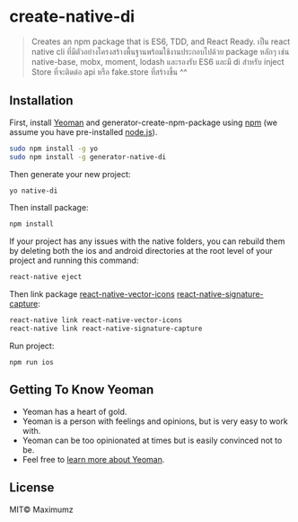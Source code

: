 # create-native-di
> Creates an npm package that is ES6, TDD, and React Ready.
เป็น react native cli ที่มีตัวอย่างโครงสร้างพื้นฐานพร้อมใช้งานประกอบไปด้วย package หลักๆ เช่น native-base, mobx, moment, lodash และรองรับ ES6 และมี di สำหรับ inject Store ที่จะติดต่อ api หรือ fake.store ที่สร้างขึ้น ^^

## Installation

First, install [Yeoman](http://yeoman.io) and generator-create-npm-package using [npm](https://www.npmjs.com/) (we assume you have pre-installed [node.js](https://nodejs.org/)).

```bash
sudo npm install -g yo
sudo npm install -g generator-native-di
```

Then generate your new project:

```bash
yo native-di
```

Then install package:

```bash
npm install
```

If your project has any issues with the native folders, you can rebuild them by deleting both the ios and android directories at the root level of your project and running this command:

```bash
react-native eject
```

Then link package 
[react-native-vector-icons](https://github.com/oblador/react-native-vector-icons)
[react-native-signature-capture](https://github.com/RepairShopr/react-native-signature-capture):

```bash
react-native link react-native-vector-icons
react-native link react-native-signature-capture
```

Run project:

```bashb 
npm run ios
```

## Getting To Know Yeoman

 * Yeoman has a heart of gold.
 * Yeoman is a person with feelings and opinions, but is very easy to work with.
 * Yeoman can be too opinionated at times but is easily convinced not to be.
 * Feel free to [learn more about Yeoman](http://yeoman.io/).

## License

MIT© Maximumz
